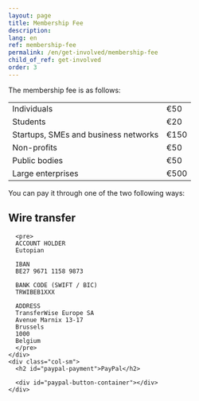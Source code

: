 ```yaml
---
layout: page
title: Membership Fee
description:
lang: en
ref: membership-fee
permalink: /en/get-involved/membership-fee
child_of_ref: get-involved
order: 3
---
```


The membership fee is as follows:

<table class="table">
  <tbody>
    <tr>
      <td>Individuals</td>
      <td>€50</td>
    </tr>
    <tr>
      <td>Students</td>
      <td>€20</td>
    </tr>
    <tr>
      <td>Startups, SMEs and business networks</td>
      <td>€150</td>
    </tr>
    <tr>
      <td>Non-profits</td>
      <td>€50</td>
    </tr>
    <tr>
      <td>Public bodies</td>
      <td>€50</td>
    </tr>
    <tr>
      <td>Large enterprises</td>
      <td>€500</td>
    </tr>
  </tbody>
</table>

You can pay it through one of the two following ways:

<div class="container">
  <div class="row">
    <div class="col-sm">
      <h2 id="wire-transfer">Wire transfer</h2>
      
      <pre>
      ACCOUNT HOLDER
      Eutopian
      
      IBAN
      BE27 9671 1158 9873
      
      BANK CODE (SWIFT / BIC)
      TRWIBEB1XXX
      
      ADDRESS
      TransferWise Europe SA
      Avenue Marnix 13-17
      Brussels
      1000
      Belgium
      </pre>
    </div>
    <div class="col-sm">
      <h2 id="paypal-payment">PayPal</h2>
      
      <div id="paypal-button-container"></div>
    </div>
  </div>
</div>

<script src="https://www.paypal.com/sdk/js?client-id=AXPsjHSz9jJpvLxZcInFXlj1GFtu8bG52R2b4VEF7-DfExMXr7KK9ICq-I2NSerIRbFAJiwM7O-tLlGS&currency=EUR" data-sdk-integration-source="button-factory"></script>
<script>
  paypal.Buttons({
      style: {
          shape: 'rect',
          color: 'gold',
          layout: 'horizontal',
          label: 'paypal',

      },
      createOrder: function(data, actions) {
          return actions.order.create({
              purchase_units: [{
                  amount: {
                      value: '20'
                  }
              }]
          });
      },
      onApprove: function(data, actions) {
          return actions.order.capture().then(function(details) {
              alert('Transaction completed by ' + details.payer.name.given_name + '!');
          });
      }
  }).render('#paypal-button-container');
</script>

